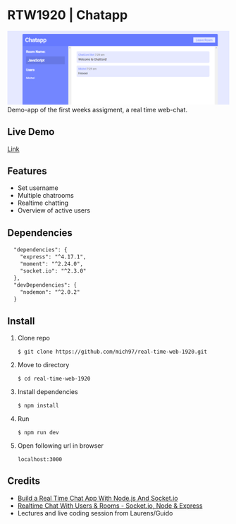 # RTW1920 | Chatapp
![Chatapp thumbnail](./course/chatapp-thumbnail.png)
Demo-app of the first weeks assigment, a real time web-chat.

## Live Demo
[Link](https://rtw-michel.herokuapp.com/)

## Features
- Set username
- Multiple chatrooms
- Realtime chatting
- Overview of active users

## Dependencies
```
  "dependencies": {
    "express": "^4.17.1",
    "moment": "^2.24.0",
    "socket.io": "^2.3.0"
  },
  "devDependencies": {
    "nodemon": "^2.0.2"
  }
```

## Install
1. Clone repo
    ```
    $ git clone https://github.com/mich97/real-time-web-1920.git
    ```
2. Move to directory
    ```
    $ cd real-time-web-1920
    ```
3. Install dependencies
    ```
    $ npm install
    ``` 
4. Run
    ```
    $ npm run dev
    ```
5. Open following url in browser
    ```
   localhost:3000
   ```
   
## Credits
- [Build a Real Time Chat App With Node.js And Socket.io](https://www.youtube.com/watch?v=rxzOqP9YwmM&t=18s)
- [Realtime Chat With Users & Rooms - Socket.io, Node & Express](https://www.youtube.com/watch?v=jD7FnbI76Hg)
- Lectures and live coding session from Laurens/Guido

